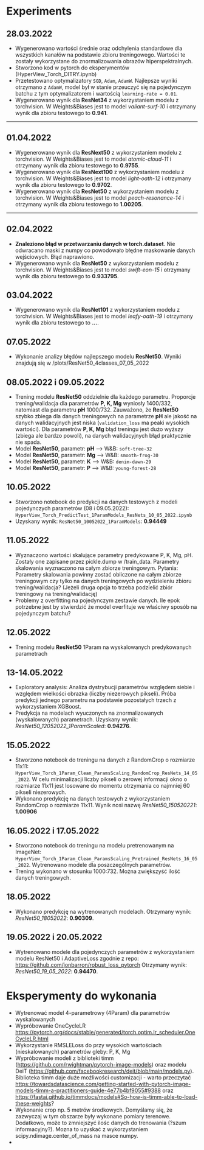 # Experiments

## 28.03.2022

 * Wygenerowano wartości średnie oraz odchylenia standardowe dla wszystkich kanałów na podstawie zbioru treningowego. Wartości te zostały wykorzystane do znormalizowania obrazów hiperspektralnych.
 * Stworzono kod w pytorch do eksperymentów (HyperView_Torch_DITRY.ipynb) 
 * Przetestowano optymalizatory `SGD`, `Adam`, `AdamW`. Najlepsze wyniki otrzymano z `AdamW`, model był w stanie przeuczyć się na pojedynczym batchu z tym optymalizatorem i wartością `learning-rate = 0.01`.
 * Wygenerowano wynik dla **ResNet34** z wykorzystaniem modelu z torchvision. W Weights&Biases jest to model *valiant-surf-10* i otrzymany wynik dla zbioru testowego to **0.941**.

***
## 01.04.2022

 * Wygenerowano wynik dla **ResNext50** z wykorzystaniem modelu z torchvision. W Weights&Biases jest to model *atomic-cloud-11* i otrzymany wynik dla zbioru testowego to **0.9755**.
 * Wygenerowano wynik dla **ResNext100** z wykorzystaniem modelu z torchvision. W Weights&Biases jest to model *light-oath-12* i otrzymany wynik dla zbioru testowego to **0.9702**.
 * Wygenerowano wynik dla **ResNet50** z wykorzystaniem modelu z torchvision. W Weights&Biases jest to model *peach-resonance-14* i otrzymany wynik dla zbioru testowego to **1.00205**.
 
***
## 02.04.2022

 * **Znaleziono błąd w przetwarzaniu danych w torch.dataset**. Nie odwracano maski z numpy co powodowało błędne maskowanie danych wejściowych. Błąd naprawiono.
 * Wygenerowano wynik dla **ResNet50** z wykorzystaniem modelu z torchvision. W Weights&Biases jest to model *swift-eon-15* i otrzymany wynik dla zbioru testowego to **0.933795**.
 
## 03.04.2022

 * Wygenerowano wynik dla **ResNet101** z wykorzystaniem modelu z torchvision. W Weights&Biases jest to model *leafy-oath-19* i otrzymany wynik dla zbioru testowego to **...**.
 
## 07.05.2022

 * Wykonanie analizy błędów najlepszego modelu **ResNet50**. Wyniki znajdują się w /plots/ResNet50_4classes_07_05_2022
 
 ## 08.05.2022 i 09.05.2022
 
 * Trening modelu **ResNet50** oddzielnie dla każdego parametru. Proporcje trening/walidacja dla parametrów **P, K, Mg** wyniosły 1400/332, natomiast dla parametru **pH** 1000/732. Zauważono, że **ResNet50** szybko zbiega dla danych treningowych na parametrze **pH** ale jakość na danych walidacyjnych jest niska (`validation_loss` ma peaki wysokich wartości). Dla parametrów **P, K, Mg** błąd treningu jest dużo wyższy (zbiega ale bardzo powoli), na danych walidacyjnych błąd praktycznie nie spada.
 * Model **ResNet50**, parametr: **pH** --> W&B: `soft-tree-32`
 * Model **ResNet50**, parametr: **Mg** --> W&B: `smooth-frog-30`
 * Model **ResNet50**, parametr: **K** --> W&B: `denim-dawn-29`
 * Model **ResNet50**, parametr: **P** --> W&B: `young-forest-28`

 ## 10.05.2022
 * Stworzono notebook do predykcji na danych testowych z modeli pojedynczych parametrów (08 i 09.05.2022): ``HyperView_Torch_PredictTest_1ParamModels_ResNets_10_05_2022.ipynb``
 * Uzyskany wynik: ``ResNet50_10052022_1ParamModels``: **0.94449**
 
 ## 11.05.2022
 * Wyznaczono wartości skalujące parametry predykowane P, K, Mg, pH. Zostały one zapisane przez pickle.dump w /train_data. Parametry skalowania wyznaczono na całym zbiorze treningowym. Pytania: Parametry skalowania powinny zostać obliczone na całym zbiorze treningowym czy tylko na danych treningowych po wydzieleniu zbioru trening/walidacja? (Jeżeli druga opcja to trzeba podzielić zbiór treningowy na trening/walidację) 
 * Problemy z overfitting na pojedynczym zestawie danych. Ile epok potrzebne jest by stwierdzić że model overfituje we właściwy sposób na pojedynczym batchu?
 
 ## 12.05.2022
 * Trening modelu **ResNet50** 1Param na wyskalowanych predykowanych parametrach
 
 ## 13-14.05.2022
 * Exploratory analysis: Analiza dystrybucji parametrów względem siebie i względem wielkości obrazka (liczby niezerowych pikseli). Próba predykcji jednego parametru na podstawie pozostałych trzech z wykorzystaniem XGBoost.
 * Predykcja na modelach wyuczonych na znormalizowanych (wyskalowanych) parametrach. Uzyskany wynik: *ResNet50_12052022_1ParamScaled*: **0.94276**.
 
 ## 15.05.2022
 * Stworzono notebook do treningu na danych z RandomCrop o rozmiarze 11x11: `HyperView_Torch_1Param_Clean_ParamsScaling_RandomCrop_ResNets_14_05_2022`. W celu minimalizacji liczby pikseli o zerowej informacji okno o rozmiarze 11x11 jest losowane do momentu otrzymania co najmniej 60 pikseli niezerowych.
 * Wykonano predykcję na danych testowych z wykorzystaniem RandomCrop o rozmiarze 11x11. Wynik nosi nazwę *ResNet50_150520221*: **1.00906**
 
 ## 16.05.2022 i 17.05.2022
 * Stworzono notebook do treningu na modelu pretrenowanym na ImageNet: `HyperView_Torch_1Param_Clean_ParamsScaling_Pretrained_ResNets_16_05_2022`. Wytrenowano modele dla poszczególnych parametrów. 
 * Trening wykonano w stosunku 1000:732. Można zwiększyść ilość danych treningowych.

 ## 18.05.2022
 * Wykonano predykcję na wytrenowanych modelach. Otrzymany wynik: *ResNet50_18052022*: **0.90309**.
 
 ## 19.05.2022 i 20.05.2022
 * Wytrenowano modele dla pojedynczych parametrów z wykorzystaniem modelu ResNet50 i AdaptiveLoss zgodnie z repo: https://github.com/jonbarron/robust_loss_pytorch Otrzymany wynik: *ResNet50_19_05_2022*: **0.94470**.
 
# Eksperymenty do wykonania

 * Wytrenować model 4-parametrowy (4Param) dla parametrów wyskalowanych
 * Wypróbowanie OneCycleLR https://pytorch.org/docs/stable/generated/torch.optim.lr_scheduler.OneCycleLR.html
 * Wykorzystanie RMSLELoss do przy wysokich wartościach (nieskalowanych) parametrów gleby: P, K, Mg
 * Wypróbowanie modeli z biblioteki timm (https://github.com/rwightman/pytorch-image-models) oraz modelu DeiT (https://github.com/facebookresearch/deit/blob/main/models.py). Biblioteka timm daje duże możliwości customizacji - warto przeczytać https://towardsdatascience.com/getting-started-with-pytorch-image-models-timm-a-practitioners-guide-4e77b4bf9055#9388 oraz  https://fastai.github.io/timmdocs/models#So-how-is-timm-able-to-load-these-weights? 
 * Wykonanie crop np. 5 metrów środkowych. Domyślamy się, że zazwyczaj w tym obszarze były wykonane pomiary terenowe. Dodatkowo, może to zmniejszyć ilośc danych do trenowania (?szum informacyjny?). Mozna to uzyskać z wykorzystaniem scipy.ndimage.center_of_mass na masce numpy.
 * 
 
 
 